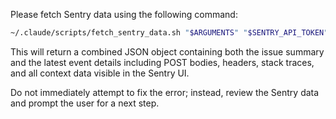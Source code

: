 Please fetch Sentry data using the following command:

```bash
~/.claude/scripts/fetch_sentry_data.sh "$ARGUMENTS" "$SENTRY_API_TOKEN"
```

This will return a combined JSON object containing both the issue summary and the latest event details including POST bodies, headers, stack traces, and all context data visible in the Sentry UI.

Do not immediately attempt to fix the error; instead, review the Sentry data and prompt the user for a next step.

